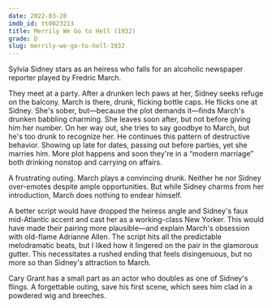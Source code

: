 ```yaml
---
date: 2022-03-28
imdb_id: tt0023213
title: Merrily We Go to Hell (1932)
grade: D
slug: merrily-we-go-to-hell-1932
---
```


Sylvia Sidney stars as an heiress who falls for an alcoholic newspaper reporter played by Fredric March.

<!-- end -->

They meet at a party. After a drunken lech paws at her, Sidney seeks refuge on the balcony. March is there, drunk, flicking bottle caps. He flicks one at Sidney. She's sober, but—because the plot demands it—finds March's drunken babbling charming. She leaves soon after, but not before giving him her number. On her way out, she tries to say goodbye to March, but he's too drunk to recognize her. He continues this pattern of destructive behavior. Showing up late for dates, passing out before parties, yet she marries him. More plot happens and soon they're in a “modern marriage” both drinking nonstop and carrying on affairs.

A frustrating outing. March plays a convincing drunk. Neither he nor Sidney over-emotes despite ample opportunities. But while Sidney charms from her introduction, March does nothing to endear himself.

A better script would have dropped the heiress angle and Sidney's faux mid-Atlantic accent and cast her as a working-class New Yorker. This would have made their pairing more plausible—and explain March's obsession with old-flame Adrianne Allen. The script hits all the predictable melodramatic beats, but I liked how it lingered on the pair in the glamorous gutter. This necessitates a rushed ending that feels disingenuous, but no more so than Sidney's attraction to March.

Cary Grant has a small part as an actor who doubles as one of Sidney's flings. A forgettable outing, save his first scene, which sees him clad in a powdered wig and breeches.